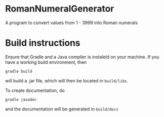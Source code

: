 # RomanNumeralGenerator
A program to convert values from 1 - 3999 into Roman numerals

# Build instructions

Ensure that Gradle and a Java compiler is instaleld on your machine.  If you have a working build environment, then  
```
gradle build 
```
will build a .jar file, which will then be located in `build/libs`.

To create documentation, do 
```
gradle javadoc
```
and the documentation will be generated in `build/docs`

